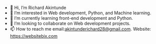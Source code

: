 - 👋 Hi, I’m Richard Akintunde
- 👀 I’m interested in Web development, Python, and Machine learning.
- 🌱 I’m currently learning front-end development and Python.
- 💞️ I’m looking to collaborate on Web development projects.
- 📫 How to reach me email:akintunderichard28@gmail.com. Website: https://websitebix.com

<!---
Richdigital2021/Richdigital2021 is a ✨ special ✨ repository because its `README.md` (this file) appears on your GitHub profile.
You can click the Preview link to take a look at your changes.
--->
